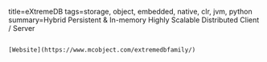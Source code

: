 title=eXtremeDB
tags=storage, object, embedded, native, clr, jvm, python
summary=Hybrid Persistent & In-memory Highly Scalable Distributed Client / Server
~~~~~~

[Website](https://www.mcobject.com/extremedbfamily/)
